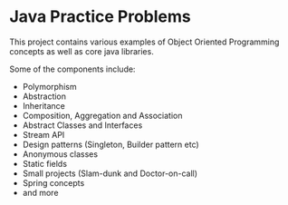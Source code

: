 # Java Practice Problems
 
This project contains various examples of Object Oriented Programming concepts as well as core java libraries.

Some of the components include:
- Polymorphism
- Abstraction
- Inheritance
- Composition, Aggregation and Association
- Abstract Classes and Interfaces
- Stream API
- Design patterns (Singleton, Builder pattern etc)
- Anonymous classes
- Static fields
- Small projects (Slam-dunk and Doctor-on-call)
- Spring concepts
- and more
